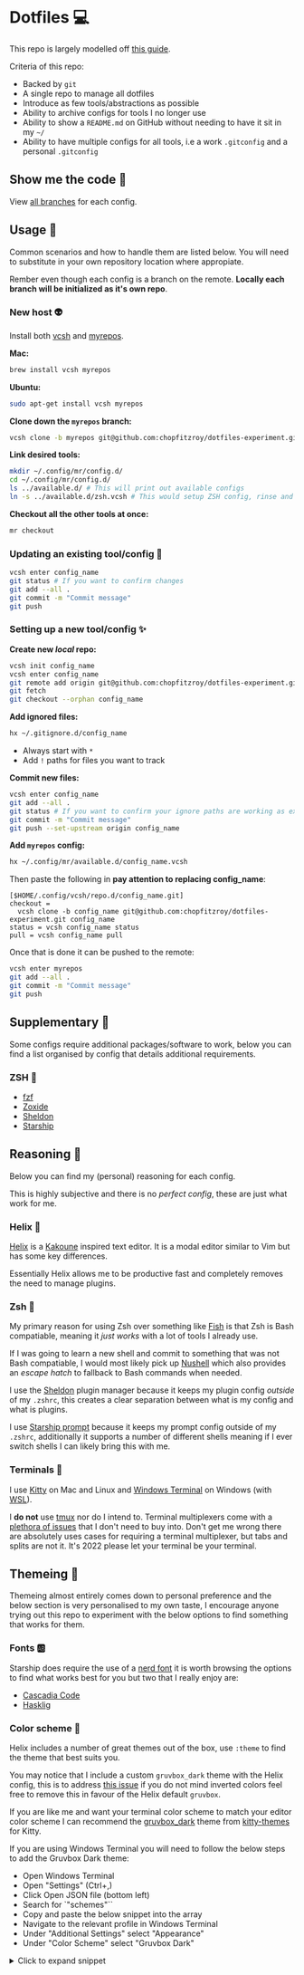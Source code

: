 # Dotfiles 💻

This repo is largely modelled off [this guide](https://germano.dev/dotfiles/).

Criteria of this repo:

- Backed by `git`
- A single repo to manage all dotfiles
- Introduce as few tools/abstractions as possible
- Ability to archive configs for tools I no longer use
- Ability to show a `README.md` on GitHub without needing to have it sit in my `~/`
- Ability to have multiple configs for all tools, i.e a work `.gitconfig` and a personal `.gitconfig`

## Show me the code 🥵

View [all branches](https://github.com/chopfitzroy/dotfiles-experiment/branches) for each config.

## Usage 🔮

Common scenarios and how to handle them are listed below. You will need to substitute in your own repository location where appropiate.

Rember even though each config is a branch on the remote. **Locally each branch will be initialized as it's own repo**.

### New host 👽

Install both [vcsh](https://github.com/RichiH/vcsh) and [myrepos](https://myrepos.branchable.com/).

**Mac:**

```sh
brew install vcsh myrepos
```

**Ubuntu:**

```sh
sudo apt-get install vcsh myrepos
```

**Clone down the `myrepos` branch:**

```sh
vcsh clone -b myrepos git@github.com:chopfitzroy/dotfiles-experiment.git myrepos
```

**Link desired tools:**

```sh
mkdir ~/.config/mr/config.d/
cd ~/.config/mr/config.d/
ls ../available.d/ # This will print out available configs
ln -s ../available.d/zsh.vcsh # This would setup ZSH config, rinse and repeat for all desired tools
```

**Checkout all the other tools at once:**

```sh
mr checkout
```

### Updating an existing tool/config 💉

```sh
vcsh enter config_name
git status # If you want to confirm changes
git add --all .
git commit -m "Commit message"
git push
```

### Setting up a new tool/config ✨

**Create new _local_ repo:**

```sh
vcsh init config_name
vcsh enter config_name
git remote add origin git@github.com:chopfitzroy/dotfiles-experiment.git
git fetch
git checkout --orphan config_name
```

**Add ignored files:**

```sh
hx ~/.gitignore.d/config_name
```

- Always start with `*`
- Add `!` paths for files you want to track

**Commit new files:**

```sh
vcsh enter config_name
git add --all .
git status # If you want to confirm your ignore paths are working as expected
git commit -m "Commit message"
git push --set-upstream origin config_name
```

**Add `myrepos` config:**

```sh
hx ~/.config/mr/available.d/config_name.vcsh
```

Then paste the following in **pay attention to replacing config_name**:

```
[$HOME/.config/vcsh/repo.d/config_name.git]
checkout =
  vcsh clone -b config_name git@github.com:chopfitzroy/dotfiles-experiment.git config_name
status = vcsh config_name status
pull = vcsh config_name pull
```

Once that is done it can be pushed to the remote:

```sh
vcsh enter myrepos
git add --all .
git commit -m "Commit message"
git push
```

## Supplementary 🎯

Some configs require additional packages/software to work, below you can find a list organised by config that details additional requirements.

### ZSH 🐚

- [fzf](https://github.com/junegunn/fzf)
- [Zoxide](https://github.com/ajeetdsouza/zoxide)
- [Sheldon](https://github.com/rossmacarthur/sheldon)
- [Starship](https://starship.rs/)

## Reasoning 🤔

Below you can find my (personal) reasoning for each config.

This is highly subjective and there is no _perfect config_, these are just what work for me.

### Helix 🧬

[Helix](https://helix-editor.com/) is a [Kakoune](https://kakoune.org/) inspired text editor. It is a modal editor similar to Vim but has some key differences.

Essentially Helix allows me to be productive fast and completely removes the need to manage plugins.

### Zsh 🐚

My primary reason for using Zsh over something like [Fish](https://fishshell.com/) is that Zsh is Bash compatiable, meaning it _just works_ with a lot of tools I already use.

If I was going to learn a new shell and commit to something that was not Bash compatiable, I would most likely pick up [Nushell](https://www.nushell.sh/) which also provides an _escape hatch_ to fallback to Bash commands when needed.
 
I use the [Sheldon](https://sheldon.cli.rs/) plugin manager because it keeps my plugin config _outside_ of my `.zshrc`, this creates a clear separation between what is my config and what is plugins.

I use [Starship prompt](https://starship.rs/) because it keeps my prompt config outside of my `.zshrc`, additionally it supports a number of different shells meaning if I ever switch shells I can likely bring this with me.

### Terminals 🧶

I use [Kitty](https://sw.kovidgoyal.net/kitty/) on Mac and Linux and [Windows Terminal](https://github.com/microsoft/terminal) on Windows (with [WSL](https://learn.microsoft.com/en-us/windows/wsl/about)).

I **do not** use [tmux](https://github.com/tmux/tmux/wiki) nor do I intend to. Terminal multiplexers come with a [plethora of issues](https://github.com/kovidgoyal/kitty/issues/391#issuecomment-638320745) that I don't need to buy into. Don't get me wrong there are absolutely uses cases for requiring a terminal multiplexer, but tabs and splits are not it. It's 2022 please let your terminal be your terminal.

## Themeing 🎨

Themeing almost entirely comes down to personal preference and the below section is very personalised to my own taste, I encourage anyone trying out this repo to experiment with the below options to find something that works for them.

### Fonts 🆎

Starship does require the use of a [nerd font](https://www.nerdfonts.com/) it is worth browsing the options to find what works best for you but two that I really enjoy are:

- [Cascadia Code](https://www.programmingfonts.org/#cascadia-code)
- [Hasklig](https://www.programmingfonts.org/#hasklig)

### Color scheme 🌈

Helix includes a number of great themes out of the box, use `:theme` to find the theme that best suits you.

You may notice that I include a custom `gruvbox_dark` theme with the Helix config, this is to address [this issue](https://github.com/morhetz/gruvbox/issues/15) if you do not mind inverted colors feel free to remove this in favour of the Helix default `gruvbox`.

If you are like me and want your terminal color scheme to match your editor color scheme I can recommend the [gruvbox_dark](https://github.com/dexpota/kitty-themes/blob/master/themes/gruvbox_dark.conf) theme from [kitty-themes](https://github.com/dexpota/kitty-themes) for Kitty.

If you are using Windows Terminal you will need to follow the below steps to add the Gruvbox Dark theme:

- Open Windows Terminal
- Open "Settings" (Ctrl+,)
- Click Open JSON file (bottom left)
- Search for `"schemes"``
- Copy and paste the below snippet into the array
- Navigate to the relevant profile in Windows Terminal
- Under "Additional Settings" select "Appearance"
- Under "Color Scheme" select "Gruvbox Dark"

<details>
  <summary>Click to expand snippet</summary>
  
  ```json
  {
    "background" : "#282828",
    "black" : "#282828",
    "blue" : "#458588",
    "brightBlack" : "#928374",
    "brightBlue" : "#83A598",
    "brightCyan" : "#8EC07C",
    "brightGreen" : "#B8BB26",
    "brightPurple" : "#D3869B",
    "brightRed" : "#FB4934",
    "brightWhite" : "#EBDBB2",
    "brightYellow" : "#FABD2F",
    "cyan" : "#689D6A",
    "foreground" : "#EBDBB2",
    "green" : "#98971A",
    "name" : "Gruvbox Dark",
    "purple" : "#B16286",
    "red" : "#CC241D",
    "white" : "#A89984",
    "yellow" : "#D79921"
  }
  ```
</details>